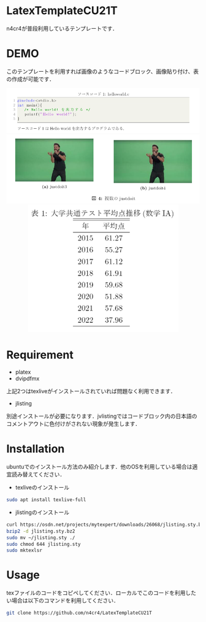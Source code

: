 # LatexTemplateCU21T
 
 n4cr4が普段利用しているテンプレートです．
 
# DEMO
 
 このテンプレートを利用すれば画像のようなコードブロック、画像貼り付け、表の作成が可能です．
 <div align="center"><img src="images/codeblock.png" /></div>
 <div align="center"><img src="images/figure.png" /></div>
 <div align="center"><img src="images/table.png" /></div>
 
# Requirement
 
* platex
* dvipdfmx

上記2つはtexliveがインストールされていれば問題なく利用できます．

* jlisting

別途インストールが必要になります．jvlistingではコードブロック内の日本語のコメントアウトに色付けがされない現象が発生します．
 
# Installation
 
ubuntuでのインストール方法のみ紹介します．他のOSを利用している場合は適宜読み替えてください．
 
 * texliveのインストール
```bash
sudo apt install texlive-full
```
* jlistingのインストール
```bash
curl https://osdn.net/projects/mytexpert/downloads/26068/jlisting.sty.bz2/ -o jlisting.sty.bz2 -L
bzip2 -d jlisting.sty.bz2
sudo mv ~/jlisting.sty ./
sudo chmod 644 jlisting.sty
sudo mktexlsr
``` 

# Usage
 
 texファイルのコードをコピペしてください．ローカルでこのコードを利用したい場合は以下のコマンドを利用してください．
 
```bash
git clone https://github.com/n4cr4/LatexTemplateCU21T
```
